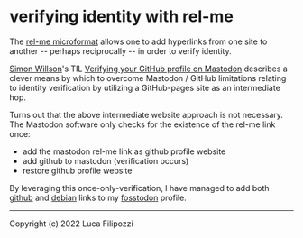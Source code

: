 # verifying identity with rel-me

The [rel-me microformat][1] allows one to add hyperlinks from one site to
another -- perhaps reciprocally -- in order to verify identity.

[Simon Willson][2]'s TIL [Verifying your GitHub profile on Mastodon][3]
describes a clever means by which to overcome Mastodon / GitHub limitations
relating to identity verification by utilizing a GitHub-pages site as an
intermediate hop.

Turns out that the above intermediate website approach is not necessary.
The Mastodon software only checks for the existence of the rel-me link
once:
* add the mastodon rel-me link as github profile website
* add github to mastodon (verification occurs)
* restore github profile website

By leveraging this once-only-verification, I have managed to add both
[github](https://github.org/LucaFilipozzi) and [debian](https://nm.debian.org/person/lfilipoz/) links to my
[fosstodon](https://fosstodon.org/@LucaFilipozzi) profile.

---
Copyright (c) 2022 Luca Filipozzi

[1]: https://microformats.org/wiki/rel-me
[2]: https://fedi.simonwillison.net/@simon
[3]: https://til.simonwillison.net/mastodon/verifying-github-on-mastodon

